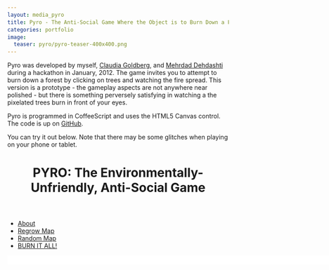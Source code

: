 ```yaml
---
layout: media_pyro
title: Pyro - The Anti-Social Game Where the Object is to Burn Down a Forest
categories: portfolio
image:
  teaser: pyro/pyro-teaser-400x400.png
---
```


Pyro was developed by myself, [Claudia Goldberg](http://claudiagoldberg.com), and [Mehrdad Dehdashti](http://mdehdashti.com) during a hackathon in January, 2012. The game invites you to attempt to burn down a forest by clicking on trees and watching the fire spread. This version is a prototype - the gameplay aspects are not anywhere near polished - but there is something perversely satisfying in watching a the pixelated trees burn in front of your eyes.

Pyro is programmed in CoffeeScript and uses the HTML5 Canvas control. The code is up on [GitHub](https://github.com/j-v/PYRO).

You can try it out below. Note that there may be some glitches when playing on your phone or tablet.

<div id="container">
    <div id="pyro-main" role="main" class="section">
    	<header>
			<h1>PYRO: <span>The Environmentally-Unfriendly, Anti-Social Game</span></h1>
    	</header> <!-- end header -->
    	<aside class="float-left">
    		<ul>
    			<li class="large button" id="about">
    				<a href="#">About</a>
    			</li>
    			<li class="large button" id="regrow">
    				<a href="#">Regrow Map</a>
    			</li>
    			<li class="large button" id="randomize">
    				<a href="#">Random Map</a>
    			</li>
    			<li class="large button" id="burn">
    				<a href="#">BURN IT ALL!</a>
    			</li>
    		</ul>
    	</aside> <!-- end aside -->
		<div id="canvasDiv" class="float-left">
			<canvas id="myCanvas" width="800" height="400"></canvas>
			<div class="progressBar" style="width:800px;height:20px;background:white;">
			  <div class="progressBarMeter" style="width:0px;height:16px;background:red;"></div>
			</div>
        </div>
        <div class="clear"></div>
    </div> <!-- end #main -->
</div> <!-- end #container -->


<div id="hiddenModalContent" class="TB_modal" style="display:none">
    <p>Start a forest fire by clicking on a tree <div style="width:25px;height:25px;overflow:hidden;"><img src="/images/pyro/tree.png"></img></div></p>
    <p>Trees next to water can grow back, watch out for them!</p>
    <p>Strategize and scheme to burn down the forest with the least moves possible</p>
    <p>...or, for instant gratification, take a look at that button on the bottom left.<p>
    <p>Pyro was developed by <a href="http://claudiagoldberg.com/">Claudia Goldberg</a>, <a href="http://jonvolkmar.com">Jon Volkmar</a>, and <a href="http://mdehdashti.com">Mehrdad Dehdashti</a></p>
    <p>Copyright 2012</p>  
  	<div class="modal button">
  		<a href="#" type="submit" id="Login" onClick="tb_remove()">Okay</a>
  	</div> <!-- end .modal.button -->
  </div>
</div> <!-- end #hiddenModalContent --> 